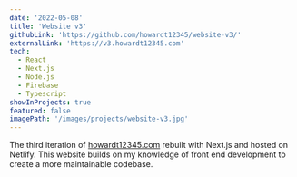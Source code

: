 ```yaml
---
date: '2022-05-08'
title: 'Website v3'
githubLink: 'https://github.com/howardt12345/website-v3/'
externalLink: 'https://v3.howardt12345.com'
tech:
  - React
  - Next.js
  - Node.js
  - Firebase
  - Typescript
showInProjects: true
featured: false
imagePath: '/images/projects/website-v3.jpg'
---
```


The third iteration of <a href="https://howardt12345.com/" target="_blank">howardt12345.com</a> rebuilt with Next.js and hosted on Netlify. This website builds on my knowledge of front end development to create a more maintainable codebase.
